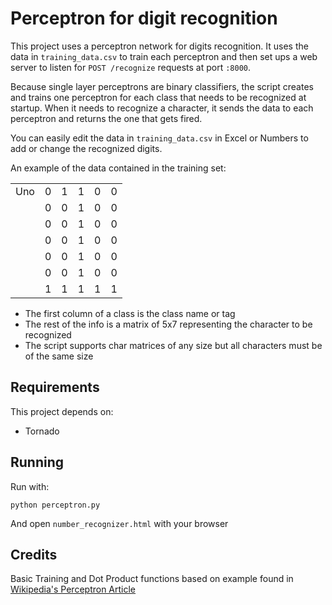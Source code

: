 # Perceptron for digit recognition

This project uses a perceptron network for digits recognition. It uses the data in `training_data.csv` to train each perceptron and then set ups a web server to listen for `POST /recognize` requests at port `:8000`.

Because single layer perceptrons are binary classifiers, the script creates and trains one perceptron for each class that needs to be recognized at startup. When it needs to recognize a character, it sends the data to each perceptron and returns the one that gets fired.

You can easily edit the data in `training_data.csv` in Excel or Numbers to add or change the recognized digits.

An example of the data contained in the training set:

|     |   |   |   |   |   | 
|-----|---|---|---|---|---| 
| Uno | 0 | 1 | 1 | 0 | 0 | 
|     | 0 | 0 | 1 | 0 | 0 | 
|     | 0 | 0 | 1 | 0 | 0 | 
|     | 0 | 0 | 1 | 0 | 0 | 
|     | 0 | 0 | 1 | 0 | 0 | 
|     | 0 | 0 | 1 | 0 | 0 | 
|     | 1 | 1 | 1 | 1 | 1 | 


* The first column of a class is the class name or tag
* The rest of the info is a matrix of 5x7 representing the character to be recognized
* The script supports char matrices of any size but all characters must be of the same size


## Requirements
This project depends on:
* Tornado

## Running
Run with:

```
python perceptron.py
```

And open `number_recognizer.html` with your browser

## Credits
Basic Training and Dot Product functions based on example found in [Wikipedia's Perceptron Article](https://en.wikipedia.org/wiki/Perceptron#Example)
